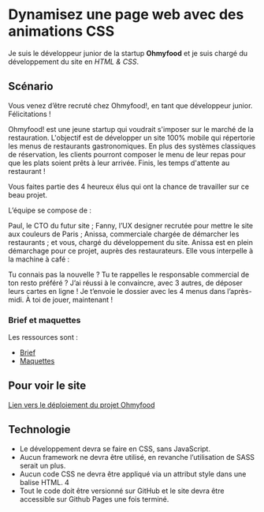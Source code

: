 # Dynamisez une page web avec des animations CSS

Je suis le développeur junior de la startup __Ohmyfood__ et je suis chargé du développement du site en *HTML & CSS*.

## Scénario

Vous venez d’être recruté chez Ohmyfood!, en tant que développeur junior. Félicitations !

Ohmyfood! est une jeune startup qui voudrait s'imposer sur le marché de la restauration. L'objectif est de développer un site 100% mobile qui répertorie les menus de restaurants gastronomiques. En plus des systèmes classiques de réservation, les clients pourront composer le menu de leur repas pour que les plats soient prêts à leur arrivée. Finis, les temps d'attente au restaurant !

Vous faites partie des 4 heureux élus qui ont la chance de travailler sur ce beau projet.

L’équipe se compose de :

Paul, le CTO du futur site ;
Fanny, l’UX designer recrutée pour mettre le site aux couleurs de Paris ;
Anissa, commerciale chargée de démarcher les restaurants ;
et vous, chargé du développement du site.
Anissa est en plein démarchage pour ce projet, auprès des restaurateurs. Elle vous interpelle à la machine à café :

Tu connais pas la nouvelle ? Tu te rappelles le responsable commercial de ton resto préféré ? J’ai réussi à le convaincre, avec 3 autres, de déposer leurs cartes en ligne ! Je t’envoie le dossier avec les 4 menus dans l’après-midi. À toi de jouer, maintenant !

### Brief et maquettes

Les ressources sont :

* [Brief](https://s3.eu-west-1.amazonaws.com/course.oc-static.com/projects/Front-End+V2/P3+CSS+animations/DW+P3+-+Brief+creatif+-+Ohmyfood!.pdf)
* [Maquettes](https://s3-eu-west-1.amazonaws.com/course.oc-static.com/projects/DW_P3/Maquettes%20Ohmyfood.zip)

## Pour voir le site

[Lien vers le déploiement du projet Ohmyfood](https://desmarres.github.io/OC_P3_OhMyFood/)

## Technologie

* Le développement devra se faire en CSS, sans JavaScript.
* Aucun framework ne devra être utilisé, en revanche l’utilisation de SASS serait un
plus.
* Aucun code CSS ne devra être appliqué via un attribut style dans une balise HTML.
4
* Tout le code doit être versionné sur GitHub et le site devra être accessible sur
Github Pages une fois terminé.